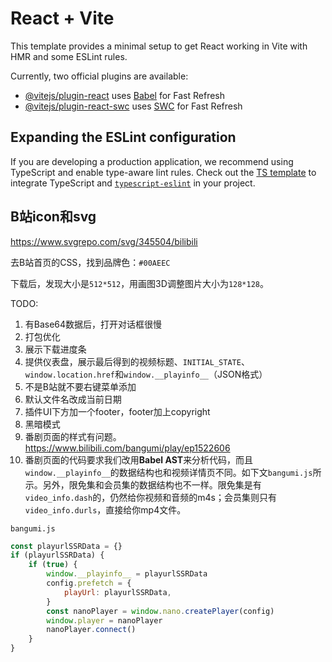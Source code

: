 # React + Vite

This template provides a minimal setup to get React working in Vite with HMR and some ESLint rules.

Currently, two official plugins are available:

- [@vitejs/plugin-react](https://github.com/vitejs/vite-plugin-react/blob/main/packages/plugin-react/README.md) uses [Babel](https://babeljs.io/) for Fast Refresh
- [@vitejs/plugin-react-swc](https://github.com/vitejs/vite-plugin-react-swc) uses [SWC](https://swc.rs/) for Fast Refresh

## Expanding the ESLint configuration

If you are developing a production application, we recommend using TypeScript and enable type-aware lint rules. Check out the [TS template](https://github.com/vitejs/vite/tree/main/packages/create-vite/template-react-ts) to integrate TypeScript and [`typescript-eslint`](https://typescript-eslint.io) in your project.

## B站icon和svg

https://www.svgrepo.com/svg/345504/bilibili

去B站首页的CSS，找到品牌色：`#00AEEC`

下载后，发现大小是`512*512`，用画图3D调整图片大小为`128*128`。



TODO:

1. 有Base64数据后，打开对话框很慢
2. 打包优化
3. 展示下载进度条
4. 提供仪表盘，展示最后得到的视频标题、`INITIAL_STATE`、`window.location.href`和`window.__playinfo__`（JSON格式）
5. 不是B站就不要右键菜单添加
6. 默认文件名改成当前日期
7. 插件UI下方加一个footer，footer加上copyright
8. 黑暗模式
9. 番剧页面的样式有问题。https://www.bilibili.com/bangumi/play/ep1522606
10. 番剧页面的代码要求我们改用**Babel AST**来分析代码，而且`window.__playinfo__`的数据结构也和视频详情页不同。如下文`bangumi.js`所示。另外，限免集和会员集的数据结构也不一样。限免集是有`video_info.dash`的，仍然给你视频和音频的m4s；会员集则只有`video_info.durls`，直接给你mp4文件。



`bangumi.js`

```js
const playurlSSRData = {}
if (playurlSSRData) {
    if (true) {
        window.__playinfo__ = playurlSSRData
        config.prefetch = {
            playUrl: playurlSSRData,
        }
        const nanoPlayer = window.nano.createPlayer(config)
        window.player = nanoPlayer
        nanoPlayer.connect()
    }
}
```

